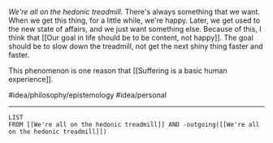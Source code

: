 *We're all on the hedonic treadmill.* There's always something that we want. When we get this thing, for a little while, we're happy. Later, we get used to the new state of affairs, and we just want something else. Because of this, I think that [[Our goal in life should be to be content, not happy]]. The goal should be to slow down the treadmill, not get the next shiny thing faster and faster. 

This phenomenon is one reason that [[Suffering is a basic human experience]]. 

#idea/philosophy/epistemology 
#idea/personal 

---
```dataview
LIST
FROM [[We're all on the hedonic treadmill]] AND -outgoing([[We're all on the hedonic treadmill]])
```
